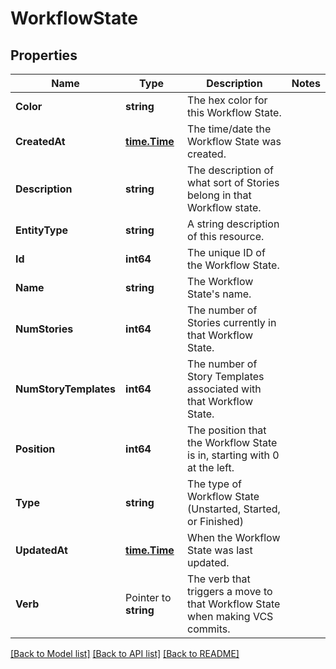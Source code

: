 # WorkflowState

## Properties

Name | Type | Description | Notes
------------ | ------------- | ------------- | -------------
**Color** | **string** | The hex color for this Workflow State. | 
**CreatedAt** | [**time.Time**](time.Time.md) | The time/date the Workflow State was created. | 
**Description** | **string** | The description of what sort of Stories belong in that Workflow state. | 
**EntityType** | **string** | A string description of this resource. | 
**Id** | **int64** | The unique ID of the Workflow State. | 
**Name** | **string** | The Workflow State&#39;s name. | 
**NumStories** | **int64** | The number of Stories currently in that Workflow State. | 
**NumStoryTemplates** | **int64** | The number of Story Templates associated with that Workflow State. | 
**Position** | **int64** | The position that the Workflow State is in, starting with 0 at the left. | 
**Type** | **string** | The type of Workflow State (Unstarted, Started, or Finished) | 
**UpdatedAt** | [**time.Time**](time.Time.md) | When the Workflow State was last updated. | 
**Verb** | Pointer to **string** | The verb that triggers a move to that Workflow State when making VCS commits. | 

[[Back to Model list]](../README.md#documentation-for-models) [[Back to API list]](../README.md#documentation-for-api-endpoints) [[Back to README]](../README.md)



